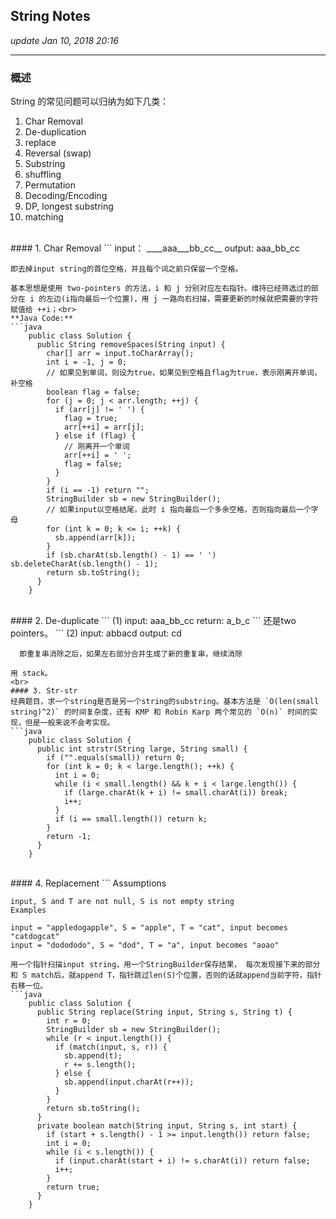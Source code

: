 ## String Notes
_update Jan 10, 2018  20:16_

---
### 概述
String 的常见问题可以归纳为如下几类：

1.  Char Removal
2.  De-duplication
3.  replace
4.  Reversal (swap)
5.  Substring
6.  shuffling
7.  Permutation
8.  Decoding/Encoding
9.  DP, longest substring
10. matching
<br>
#### 1. Char Removal
```
    input：  ____aaa___bb_cc__
    output: aaa_bb_cc

    即去掉input string的首位空格，并且每个词之前只保留一个空格。
```
基本思想是使用 two-pointers 的方法，i 和 j 分别对应左右指针。维持已经筛选过的部分在 i 的左边(i指向最后一个位置)，用 j 一路向右扫描，需要更新的时候就把需要的字符赋值给 ++i；<br>
**Java Code:**   
```java
    public class Solution {
      public String removeSpaces(String input) {
        char[] arr = input.toCharArray();
        int i = -1, j = 0;
        // 如果见到单词，则设为true，如果见到空格且flag为true，表示刚离开单词，补空格
        boolean flag = false; 
        for (j = 0; j < arr.length; ++j) {
          if (arr[j] != ' ') {
            flag = true;
            arr[++i] = arr[j];
          } else if (flag) {
            // 刚离开一个单词 
            arr[++i] = ' ';
            flag = false;
          }
        }
        if (i == -1) return "";
        StringBuilder sb = new StringBuilder();
        // 如果input以空格结尾，此时 i 指向最后一个多余空格，否则指向最后一个字母
        for (int k = 0; k <= i; ++k) {
          sb.append(arr[k]);
        }
        if (sb.charAt(sb.length() - 1) == ' ') sb.deleteCharAt(sb.length() - 1);
        return sb.toString();
      }
    }
```
<br>
#### 2. De-duplicate
```  
    (1)
      input:  aaa_bb_cc
      return: a_b_c
```
还是two pointers。
```
    (2)
      input:  abbacd
      output: cd
      
      即重复串消除之后，如果左右部分合并生成了新的重复串，继续消除
```
用 stack。
<br>
#### 3. Str-str
经典题目，求一个string是否是另一个string的substring。基本方法是 `O(len(small string)^2)` 的时间复杂度，还有 KMP 和 Robin Karp 两个常见的 `O(n)` 时间的实现，但是一般来说不会考实现。
```java
    public class Solution {
      public int strstr(String large, String small) {
        if ("".equals(small)) return 0;
        for (int k = 0; k < large.length(); ++k) {
          int i = 0;
          while (i < small.length() && k + i < large.length()) {
            if (large.charAt(k + i) != small.charAt(i)) break;
            i++;
          }
          if (i == small.length()) return k;
        }
        return -1;
      }
    }
```
<br>
#### 4. Replacement
```
    Assumptions
    
    input, S and T are not null, S is not empty string
    Examples
    
    input = "appledogapple", S = "apple", T = "cat", input becomes "catdogcat"
    input = "dodododo", S = "dod", T = "a", input becomes "aoao"
```
用一个指针扫描input string，用一个StringBuilder保存结果， 每次发现接下来的部分和 S match后，就append T，指针跳过len(S)个位置，否则的话就append当前字符，指针右移一位。
```java
    public class Solution {
      public String replace(String input, String s, String t) {
        int r = 0;
        StringBuilder sb = new StringBuilder();
        while (r < input.length()) {
          if (match(input, s, r)) {
            sb.append(t);
            r += s.length();
          } else {
            sb.append(input.charAt(r++));
          }
        }
        return sb.toString();
      }
      private boolean match(String input, String s, int start) {
        if (start + s.length() - 1 >= input.length()) return false;
        int i = 0;
        while (i < s.length()) {
          if (input.charAt(start + i) != s.charAt(i)) return false;
          i++;
        }
        return true;
      }
    }
```
<br>

  
  
  
  
  
  
  
  
  
  
  
  
  
  
  
  
  
  
  
  
  


